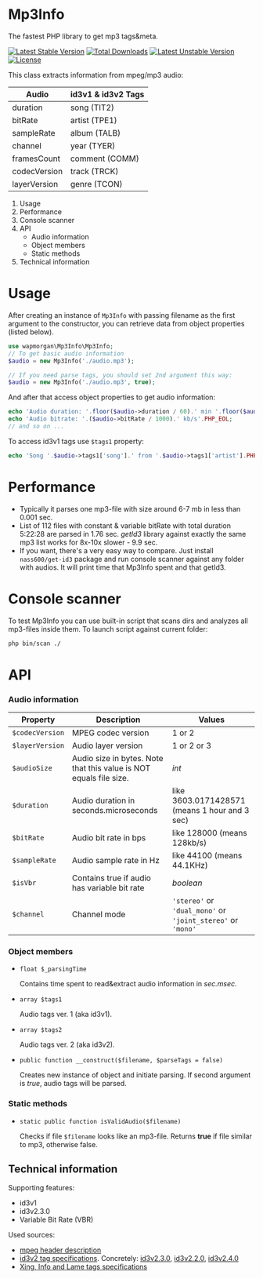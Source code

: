 # Mp3Info
The fastest PHP library to get mp3 tags&meta.

[![Latest Stable Version](https://poser.pugx.org/wapmorgan/mp3info/v/stable)](https://packagist.org/packages/wapmorgan/mp3info)
[![Total Downloads](https://poser.pugx.org/wapmorgan/mp3info/downloads)](https://packagist.org/packages/wapmorgan/mp3info)
[![Latest Unstable Version](https://poser.pugx.org/wapmorgan/mp3info/v/unstable)](https://packagist.org/packages/wapmorgan/mp3info)
[![License](https://poser.pugx.org/wapmorgan/mp3info/license)](https://packagist.org/packages/wapmorgan/mp3info)

This class extracts information from mpeg/mp3 audio:

| Audio        | id3v1 & id3v2 Tags |
|--------------|--------------------|
| duration     | song (TIT2)        |
| bitRate      | artist (TPE1)      |
| sampleRate   | album (TALB)       |
| channel      | year (TYER)        |
| framesCount  | comment (COMM)     |
| codecVersion | track (TRCK)       |
| layerVersion | genre (TCON)       |

1. Usage
2. Performance
3. Console scanner
4. API
	- Audio information
	- Object members
	- Static methods
4. Technical information

# Usage
After creating an instance of `Mp3Info` with passing filename as the first argument to the constructor, you can retrieve data from object properties (listed below).


```php
use wapmorgan\Mp3Info\Mp3Info;
// To get basic audio information
$audio = new Mp3Info('./audio.mp3');

// If you need parse tags, you should set 2nd argument this way:
$audio = new Mp3Info('./audio.mp3', true);
```

And after that access object properties to get audio information:

```php
echo 'Audio duration: '.floor($audio->duration / 60).' min '.floor($audio->duration % 60).' sec'.PHP_EOL;
echo 'Audio bitrate: '.($audio->bitRate / 1000).' kb/s'.PHP_EOL;
// and so on ...
```

To access id3v1 tags use `$tags1` property:

```php
echo 'Song '.$audio->tags1['song'].' from '.$audio->tags1['artist'].PHP_EOL;
```

# Performance

* Typically it parses one mp3-file with size around 6-7 mb in less than 0.001 sec.
* List of 112 files with constant & variable bitRate with total duration 5:22:28 are parsed in 1.76 sec. *getId3* library against exactly the same mp3 list works for 8x-10x slower - 9.9 sec.
* If you want, there's a very easy way to compare. Just install `nass600/get-id3` package and run console scanner against any folder with audios. It will print time that Mp3Info spent and that getId3.

# Console scanner
To test Mp3Info you can use built-in script that scans dirs and analyzes all mp3-files inside them. To launch script against current folder:

```bash
php bin/scan ./
```

# API

### Audio information

| Property        | Description                                                        | Values                                                      |
|-----------------|--------------------------------------------------------------------|-------------------------------------------------------------|
| `$codecVersion` | MPEG codec version                                                 | 1 or 2                                                      |
| `$layerVersion` | Audio layer version                                                | 1 or 2 or 3                                                 |
| `$audioSize`    | Audio size in bytes. Note that this value is NOT equals file size. | *int*                                                       |
| `$duration`     | Audio duration in seconds.microseconds                             | like 3603.0171428571 (means 1 hour and 3 sec)               |
| `$bitRate`      | Audio bit rate in bps                                              | like 128000 (means 128kb/s)                                 |
| `$sampleRate`   | Audio sample rate in Hz                                            | like 44100 (means 44.1KHz)                                  |
| `$isVbr`        | Contains true if audio has variable bit rate                       | *boolean*                                                   |
| `$channel`      | Channel mode                                                       | `'stereo'` or `'dual_mono'` or `'joint_stereo'` or `'mono'` |

### Object members
- `float $_parsingTime`

	Contains time spent to read&extract audio information in *sec.msec*.

- `array $tags1`

	Audio tags ver. 1 (aka id3v1).

- `array $tags2`

	Audio tags ver. 2 (aka id3v2).

- `public function __construct($filename, $parseTags = false)`

	Creates new instance of object and initiate parsing. If second argument is *true*, audio tags will be parsed.

### Static methods

- `static public function isValidAudio($filename)`

	Checks if file `$filename` looks like an mp3-file. Returns **true** if file similar to mp3, otherwise false.

## Technical information
Supporting features:
* id3v1
* id3v2.3.0
* Variable Bit Rate (VBR)

Used sources:
* [mpeg header description](http://mpgedit.org/mpgedit/mpeg_format/mpeghdr.htm)
* [id3v2 tag specifications](http://id3.org/Developer%20Information). Сoncretely: [id3v2.3.0](http://id3.org/id3v2.3.0), [id3v2.2.0](http://id3.org/id3v2-00), [id3v2.4.0](http://id3.org/id3v2.4.0-changes)
* [Xing, Info and Lame tags specifications](http://gabriel.mp3-tech.org/mp3infotag.html)
